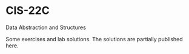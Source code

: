# CIS-22C

Data Abstraction and Structures

Some exercises and lab solutions. The solutions are partially published here.
